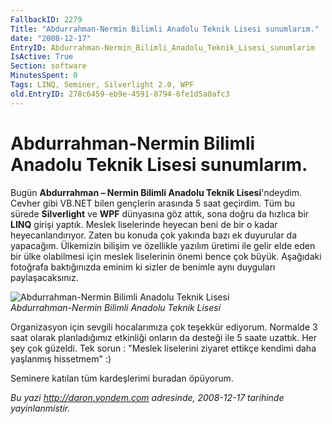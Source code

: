 ```yaml
---
FallbackID: 2279
Title: "Abdurrahman-Nermin Bilimli Anadolu Teknik Lisesi sunumlarım."
date: "2008-12-17"
EntryID: Abdurrahman-Nermin_Bilimli_Anadolu_Teknik_Lisesi_sunumlarim
IsActive: True
Section: software
MinutesSpent: 0
Tags: LINQ, Seminer, Silverlight 2.0, WPF
old.EntryID: 278c6459-eb9e-4591-8794-6fe1d5a0afc3
---
```

# Abdurrahman-Nermin Bilimli Anadolu Teknik Lisesi sunumlarım.
Bugün **Abdurrahman – Nermin Bilimli Anadolu Teknik Lisesi**'ndeydim.
Cevher gibi VB.NET bilen gençlerin arasında 5 saat geçirdim. Tüm bu
sürede **Silverlight** ve **WPF** dünyasına göz attık, sona doğru da
hızlıca bir **LINQ** girişi yaptık. Meslek liselerinde heyecan beni de
bir o kadar heyecanlandırıyor. Zaten bu konuda çok yakında bazı ek
duyurular da yapacağım. Ülkemizin bilişim ve özellikle yazılım üretimi
ile gelir elde eden bir ülke olabilmesi için meslek liselerinin önemi
bence çok büyük. Aşağıdaki fotoğrafa baktığınızda eminim ki sizler de
benimle aynı duyguları paylaşacaksınız.

![Abdurrahman-Nermin Bilimli Anadolu Teknik
Lisesi](media/Abdurrahman-Nermin_Bilimli_Anadolu_Teknik_Lisesi_sunumlarim/17122008_1.jpg)\
*Abdurrahman-Nermin Bilimli Anadolu Teknik Lisesi*

Organizasyon için sevgili hocalarımıza çok teşekkür ediyorum. Normalde 3
saat olarak planladığımız etkinliği onların da desteği ile 5 saate
uzattık. Her şey çok güzeldi. Tek sorun : "Meslek liselerini ziyaret
ettikçe kendimi daha yaşlanmış hissetmem" :)

Seminere katılan tüm kardeşlerimi buradan öpüyorum.



*Bu yazi http://daron.yondem.com adresinde, 2008-12-17 tarihinde yayinlanmistir.*

